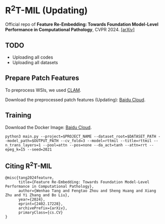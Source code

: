 # R$`^2`$T-MIL (Updating)
Official repo of **Feature Re-Embedding: Towards Foundation Model-Level Performance in Computational Pathology**, CVPR 2024. [[arXiv]](https://arxiv.org/abs/2402.17228)

## TODO
- Uploading all codes
- Uploading all datasets

## Prepare Patch Features
To preprocess WSIs, we used [CLAM](https://github.com/mahmoodlab/CLAM/tree/master#wsi-segmentation-and-patching).

Download the preprocessed patch features (Updating): [Baidu Cloud](https://pan.baidu.com/s/1HOHJgtdnGdccwX9Ga2bKVw?pwd=2024).

## Training
Download the Docker Image: [Baidu Cloud](https://pan.baidu.com/s/1EN1JUbIjAl73NwHZF3YlPA?pwd=fek8).

```shell
python3 main.py --project=$PROJECT_NAME --dataset_root=$DATASET_PATH --model_path=$OUTPUT_PATH --cv_fold=3 --model=rttmil --title=rttmil --n_trans_layers=1 --pool=attn --pos=none --da_act=tanh --attn=rrt --epeg_k=15 --seed=2021
```
## Citing R$`^2`$T-MIL
```
@misc{tang2024feature,
      title={Feature Re-Embedding: Towards Foundation Model-Level Performance in Computational Pathology}, 
      author={Wenhao Tang and Fengtao Zhou and Sheng Huang and Xiang Zhu and Yi Zhang and Bo Liu},
      year={2024},
      eprint={2402.17228},
      archivePrefix={arXiv},
      primaryClass={cs.CV}
}
```
